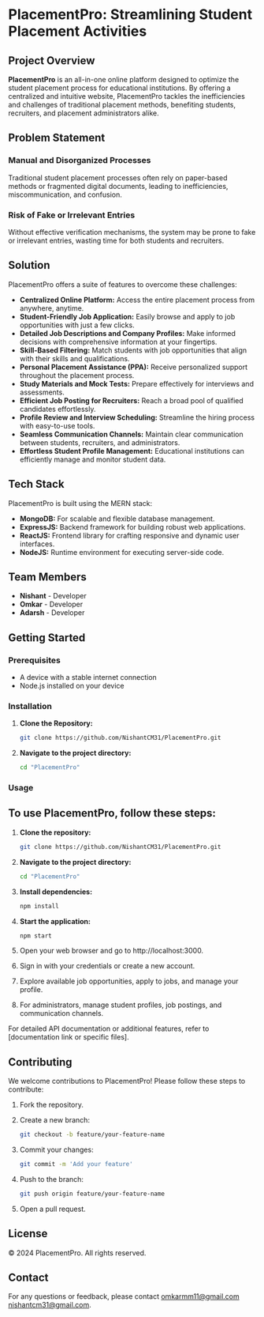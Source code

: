 # PlacementPro: Streamlining Student Placement Activities

## Project Overview

**PlacementPro** is an all-in-one online platform designed to optimize the student placement process for educational institutions. By offering a centralized and intuitive website, PlacementPro tackles the inefficiencies and challenges of traditional placement methods, benefiting students, recruiters, and placement administrators alike.

## Problem Statement

### Manual and Disorganized Processes

Traditional student placement processes often rely on paper-based methods or fragmented digital documents, leading to inefficiencies, miscommunication, and confusion.

### Risk of Fake or Irrelevant Entries

Without effective verification mechanisms, the system may be prone to fake or irrelevant entries, wasting time for both students and recruiters.

## Solution

PlacementPro offers a suite of features to overcome these challenges:

- **Centralized Online Platform:** Access the entire placement process from anywhere, anytime.
- **Student-Friendly Job Application:** Easily browse and apply to job opportunities with just a few clicks.
- **Detailed Job Descriptions and Company Profiles:** Make informed decisions with comprehensive information at your fingertips.
- **Skill-Based Filtering:** Match students with job opportunities that align with their skills and qualifications.
- **Personal Placement Assistance (PPA):** Receive personalized support throughout the placement process.
- **Study Materials and Mock Tests:** Prepare effectively for interviews and assessments.
- **Efficient Job Posting for Recruiters:** Reach a broad pool of qualified candidates effortlessly.
- **Profile Review and Interview Scheduling:** Streamline the hiring process with easy-to-use tools.
- **Seamless Communication Channels:** Maintain clear communication between students, recruiters, and administrators.
- **Effortless Student Profile Management:** Educational institutions can efficiently manage and monitor student data.

## Tech Stack

PlacementPro is built using the MERN stack:

- **MongoDB:** For scalable and flexible database management.
- **ExpressJS:** Backend framework for building robust web applications.
- **ReactJS:** Frontend library for crafting responsive and dynamic user interfaces.
- **NodeJS:** Runtime environment for executing server-side code.

## Team Members

- **Nishant** - Developer
- **Omkar** - Developer
- **Adarsh** - Developer


## Getting Started

### Prerequisites

- A device with a stable internet connection
- Node.js installed on your device

### Installation

1. **Clone the Repository:**

   ```bash
   git clone https://github.com/NishantCM31/PlacementPro.git

   ```

2. **Navigate to the project directory:**

   ```bash
   cd "PlacementPro"
   ```

### Usage

## To use PlacementPro, follow these steps:

1. **Clone the repository:**

   ```bash
   git clone https://github.com/NishantCM31/PlacementPro.git

   ```

2. **Navigate to the project directory:**

   ```bash
   cd "PlacementPro"

   ```

3. **Install dependencies:**

   ```bash
   npm install

   ```

4. **Start the application:**

   ```bash
   npm start

   ```

5. Open your web browser and go to http://localhost:3000.
6. Sign in with your credentials or create a new account.
7. Explore available job opportunities, apply to jobs, and manage your profile.
8. For administrators, manage student profiles, job postings, and communication channels.

For detailed API documentation or additional features, refer to [documentation link or specific files].

## Contributing

We welcome contributions to PlacementPro! Please follow these steps to contribute:

1. Fork the repository.
2. Create a new branch:

   ```bash
   git checkout -b feature/your-feature-name

   ```

3. Commit your changes:

   ```bash
   git commit -m 'Add your feature'

   ```

4. Push to the branch:

   ```bash
   git push origin feature/your-feature-name

   ```

5. Open a pull request.

## License

© 2024 PlacementPro. All rights reserved.

## Contact

For any questions or feedback, please contact [omkarmm11@gmail.com](mailto:omkarmm11@gmail.com) [nishantcm31@gmail.com](mailto:nishantcm31@gmail.com).
